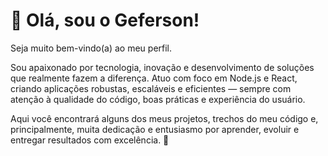 # 👋 Olá, sou o Geferson!
Seja muito bem-vindo(a) ao meu perfil.

Sou apaixonado por tecnologia, inovação e desenvolvimento de soluções que realmente fazem a diferença. Atuo com foco em Node.js e React, criando aplicações robustas, escaláveis e eficientes — sempre com atenção à qualidade do código, boas práticas e experiência do usuário.

Aqui você encontrará alguns dos meus projetos, trechos do meu código e, principalmente, muita dedicação e entusiasmo por aprender, evoluir e entregar resultados com excelência. 🚀
